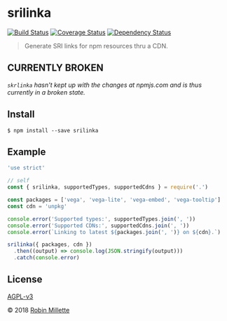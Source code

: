 # srilinka
[![Build Status](https://travis-ci.org/millette/srilinka.svg?branch=master)](https://travis-ci.org/millette/srilinka)
[![Coverage Status](https://coveralls.io/repos/github/millette/srilinka/badge.svg?branch=master)](https://coveralls.io/github/millette/srilinka?branch=master)
[![Dependency Status](https://gemnasium.com/badges/github.com/millette/srilinka.svg)](https://gemnasium.com/github.com/millette/srilinka)
> Generate SRI links for npm resources thru a CDN.

## CURRENTLY BROKEN
*`skrlinka` hasn't kept up with the changes at npmjs.com and is thus currently in a broken state.*

## Install
```
$ npm install --save srilinka
```

## Example
```js
'use strict'

// self
const { srilinka, supportedTypes, supportedCdns } = require('.')

const packages = ['vega', 'vega-lite', 'vega-embed', 'vega-tooltip']
const cdn = 'unpkg'

console.error('Supported types:', supportedTypes.join(', '))
console.error('Supported CDNs:', supportedCdns.join(', '))
console.error(`Linking to latest ${packages.join(', ')} on ${cdn}.`)

srilinka({ packages, cdn })
  .then((output) => console.log(JSON.stringify(output)))
  .catch(console.error)
```

## License
[AGPL-v3][]

© 2018 [Robin Millette](http://robin.millette.info)

[AGPL-v3]: LICENSE.md
